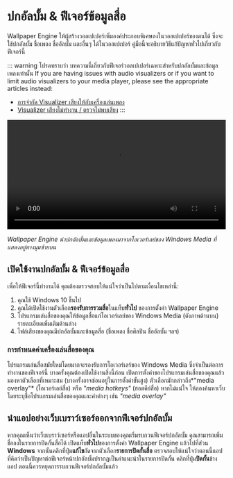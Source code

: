 # ปกอัลบั้ม & ฟีเจอร์ข้อมูลสื่อ

Wallpaper Engine ให้ผู้สร้างวอลเปเปอร์เพิ่มองค์ประกอบพิเศษลงในวอลเปเปอร์ของตนได้ ซึ่งจะใช้ปกอัลบั้ม ชื่อเพลง ชื่ออัลบั้ม และอื่นๆ ได้ในวอลเปเปอร์ คู่มือนี้จะอธิบายวิธีแก้ปัญหาทั่วไปเกี่ยวกับฟีเจอร์นี้

::: warning
โปรดทราบว่า
บทความนี้เกี่ยวกับฟีเจอร์วอลเปเปอร์เฉพาะสำหรับปกอัลบั้มและข้อมูลเพลงเท่านั้น If you are having issues with audio visualizers or if you want to limit audio visualizers to your media player, please see the appropriate articles instead:

* [การจำกัด Visualizer เสียงให้กับเครื่องเล่นเพลง](/audio/limittomusicplayer)
* [Visualizer เสียงไม่ทำงาน / ตรวจไม่พบเสียง](/audio/audiodetection)
:::

<video width="100%" controls autoplay loop>
  <source src="/videos/media_controls.mp4" type="video/mp4">
  เบราว์เซอร์ของคุณไม่รองรับแท็กวิดีโอ
</video>

*Wallpaper Engine นำปกอัลบั้มและข้อมูลเพลงมาจากโอเวอร์เลย์ของ Windows Media ที่แสดงอยู่ทางมุมซ้ายบน*

## เปิดใช้งานปกอัลบั้ม & ฟีเจอร์ข้อมูลสื่อ

เพื่อให้ฟีเจอร์นี้ทำงานได้ คุณต้องตรวจสอบให้แน่ใจว่าเป็นไปตามเงื่อนไขเหล่านี้:

1. คุณใช้ Windows 10 ขึ้นไป
2. คุณได้เปิดใช้งานตัวเลือก**รองรับการรวมสื่อ**ในแท็บ**ทั่วไป** ของการตั้งค่า Wallpaper Engine
3. โปรแกรมเล่นสื่อของคุณให้ข้อมูลสื่อแก่โอเวอร์เลย์ของ Windows Media (ดังภาพด้านบน) รายละเอียดเพิ่มเติมด้านล่าง
4. ไฟล์เสียงของคุณมีปกอัลบั้มและข้อมูลสื่อ (ชื่อเพลง ชื่อศิลปิน ชื่ออัลบั้ม ฯลฯ)

### การกำหนดค่าเครื่องเล่นสื่อของคุณ

โปรแกรมเล่นสื่อสมัยใหม่โดยมากจะรองรับการโอเวอร์เลร์ของ Windows Media ซึ่งจำเป็นต่อการทำงานของฟีเจอร์นี้ บางครั้งคุณต้องเปิดใช้งานสิ่งนี้ก่อน เปิดการตั้งค่าของโปรแกรมเล่นสื่อของคุณแล้วมองหาตัวเลือกที่เหมาะสม (บางครั้งอาจซ่อนอยู่ในการตั้งค่าขั้นสูง) ตัวเลือกมักกล่าวถึง*"media overlay"* (โอเวอร์เลย์สื่อ) หรือ *"media hotkeys"* (ฮอตคีย์สื่อ) หากไม่แน่ใจ ให้ลองค้นหาเว็บโดยระบุชื่อโปรแกรมเล่นสื่อของคุณและคำต่างๆ เช่น *"media overlay"*

## นำแอปอย่างเว็บเบราว์เซอร์ออกจากฟีเจอร์ปกอัลบั้ม

หากคุณเห็นว่าเว็บเบราว์เซอร์หรือแอปอื่นในระบบของคุณเริ่มรบกวนฟีเจอร์ปกอัลบั้ม คุณสามารถเพิ่มชื่อลงในรายการปิดกั้นสื่อได้ เปิดแท็บ**ทั่วไป**ของการตั้งค่า Wallpaper Engine แล้วไปที่ส่วน **Windows** จากนั้นคลิกที่ปุ่ม**แก้ไข**ถัดจากตัวเลือก**รายการปิดกั้นสื่อ** ตรวจสอบให้แน่ใจว่าตอนนี้แอปที่คิดว่าเป็นปัญหาต่อฟีเจอร์หน้าปกอัลบั้มปรากฏเป็นคำแนะนำในรายการปิดกั้น คลิกที่ปุ่ม**ปิดกั้น**ข้างแอป ตอนนี้ควรหยุดการรบกวนฟีเจอร์ปกอัลบั้มแล้ว